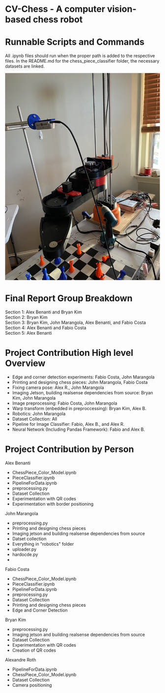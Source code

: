 # CV-Chess - A computer vision-based chess robot

# Runnable Scripts and Commands 
All .ipynb files should run when the proper path is added to the respective files. In the README.md for the chess_piece_classifier folder, the necessary datasets are linked.  


![alt text](https://github.com/jmarangola/cv-chess/blob/main/IMG_1830.jpg?raw=true)

# Final Report Group Breakdown <br />
Section 1: Alex Benanti and Bryan Kim <br />
Section 2: Bryan Kim <br />
Section 3: Bryan Kim, John Marangola, Alex Benanti, and Fabio Costa  <br />
Section 4: Alex Benanti and Fabio Costa <br />
Section 5: Alex Benanti <br />

# Project Contribution High level Overview
- Edge and corner detection experiments: Fabio Costa, John Marangola <br />
- Printing and designing chess pieces: John Marangola, Fabio Costa <br />
- Fixing camera pose: Alex R., John Marangola
- Imaging Jetson, building realsense dependencies from source: Bryan Kim, John Marangola
- Image preprocessing: Fabio Costa, John Marangola
- Warp transform (enbedded in preproccessing): Bryan Kim, Alex B.
- Robotics: John Marangola <br />
- Dataset Collection: All <br />
- Pipeline for Image Classifier: Fabio, Alex B., and Alex R. <br />
- Neural Network (Including Pandas Framework): Fabio and Alex B. <br />

# Project Contribution by Person 

Alex Benanti
  - ChessPiece_Color_Model.ipynb
  - PieceClassifier.ipynb
  - PipelineForData.ipynb
  - preprocessing.py
  - Dataset Collection 
  - Experimentation with QR codes 
  - Experimentation with border positioning

John Marangola 
  - preprocessing.py 
  - Printing and designing chess pieces 
  - Imaging jetson and building realsense dependencies from source
  - Datset collection 
  - Everything in "robotics" folder
  - uploader.py 
  - hardocde.py 
  - 

Fabio Costa 
  - ChessPiece_Color_Model.ipynb
  - PieceClassifier.ipynb
  - PipelineForData.ipynb
  - preprocessing.py
  - Dataset Collection 
  - Printing and designing chess pieces 
  - Edge and Corner Detection 

Bryan Kim 
  - preprocessing.py
  - Imaging jetson and building realsense dependencies from source
  - Dataset Collection 
  - Experimentation with QR codes 
  - Creation of QR codes 

Alexandre Roth 
  - PipelineForData.ipynb
  - ChessPiece_Color_Model.ipynb
  - Dataset Collection 
  - Camera positioning
